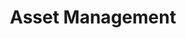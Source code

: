 ---
title: Asset Management
description: Keep a track of what assets are provided to the employees and when they are replaced or retired. Also make sure all assets are returned back to the company when they leave.
icon: desktop
showOnHomePage: false
showOnMenu: true
header: EasyHR manages all assets given to the employee on behalf of your company From Laptop to data card, Homes to Cars all Organization-wide assets can be maintained in the Master and can be tracked employee wise. EasyHR allows the organization to keep a track record of the total assets that are available in the system, along with the same being allocated to various employees across the organizations.
details:
    - title: Asset Masters
      description: Admin would have the completed control of the ASSET MASTER. They can add Assets of any type in the system and thereby making entries for all the Incoming assets in the organization along with the inventory count.
      image: /assets/images/features/asset-1.png
    - title: Asset Request
      description: Employee or their Manager (on behalf of the employee) can request for an Asset that would be required. Employees can request for any kind of Asset along with the reason for the same and any tentative data to return the same. Once the Asset request is made, it will go for approval to the Concerned Managers for Approval.
      image: /assets/images/features/asset-2.png
    - title: Asset Approval
      description: Once the Asset request has made, the manager can either Approve or Reject the ASSET REQUEST. Alternatively, they can make an edit for the request and then APPROVE/REJECT the request. Once Approved, the employee as well as the Allocation team would receive the Notification for the same.
      image: /assets/images/features/asset-3.png
    - title: Asset Allocation
      description: Once the Asset is approved and notified to the team members for the allocation, they can now Allocate the same to the Employee. Once the Allocation is done – appropriate entries can be made by the team members on the ASSET DETAILS (like Model, Code etc…)
      image: /assets/images/features/asset-4.jpg
    - title: Asset Return
      description: Once the Employee leaves an Organization, an Auto mail notification would be received to the concerned team members for revoking back the allocated asset. Alternatively, employees can voluntarily return the allocated asset (in the case of nonfunctioning, defect etc…) where they can put the reason for returning the asset. Once the Asset is received by the team members, they can make an entry for the same.
      image: /assets/images/features/asset-5.png
    - title: Reports
      description: Reports / MIS – Management / Admin team, can always have the view of the existing Asset list, allocated list and returned list anytime through Reports. At any point, the team knows the existing Inventory which helps them to procure new Assets, if required. Reports can be then scheduled and extracted in PDF, CSV, Excel formats as required.
      image: /assets/images/features/asset-6.jpg
---
